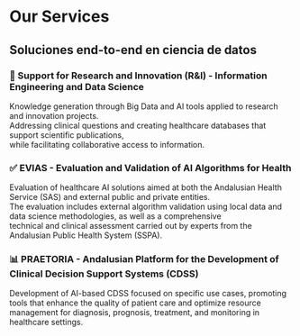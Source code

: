 # Our Services

## Soluciones end-to-end en ciencia de datos

### 🧠 Support for Research and Innovation (R&I) - Information Engineering and Data Science
Knowledge generation through Big Data and AI tools applied to research and innovation projects.<br>
Addressing clinical questions and creating healthcare databases that support scientific publications,<br>
while facilitating collaborative access to information.

### ✅ EVIAS - Evaluation and Validation of AI Algorithms for Health
Evaluation of healthcare AI solutions aimed at both the Andalusian Health Service (SAS) and external public and private entities.<br>
The evaluation includes external algorithm validation using local data and data science methodologies, as well as a comprehensive<br>
technical and clinical assessment carried out by experts from the Andalusian Public Health System (SSPA).

### 📊 PRAETORIA - Andalusian Platform for the Development of Clinical Decision Support Systems (CDSS)
Development of AI-based CDSS focused on specific use cases, promoting tools that enhance the quality of patient care and optimize resource management for diagnosis, prognosis, treatment, and monitoring in healthcare settings.

